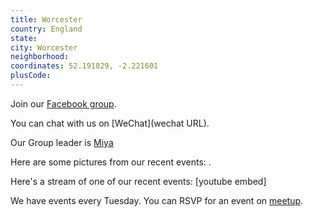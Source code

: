 ```yaml
---
title: Worcester
country: England
state: 
city: Worcester
neighborhood: 
coordinates: 52.191829, -2.221601
plusCode:
---
```

Join our [Facebook group](https://www.facebook.com/groups/free.code.camp.worcester.uk).

You can chat with us on [WeChat](wechat URL).

Our Group leader is [Miya](freecodecamp.org/miya)

Here are some pictures from our recent events:
![]().

Here's a stream of one of our recent events:
[youtube embed]

We have events every Tuesday. You can RSVP for an event on [meetup](meetupurl).
